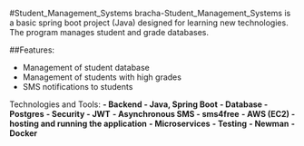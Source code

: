 #Student_Management_Systems
bracha-Student_Management_Systems is a basic spring boot project (Java) designed for learning new technologies. The program manages student and grade databases.

##Features:
- Management of student database
- Management of students with high grades
- SMS notifications to students

Technologies and Tools:
**- Backend - Java, Spring Boot**
**- Database - Postgres**
**- Security - JWT**
**- Asynchronous SMS - sms4free**
**- AWS (EC2) - hosting and running the application**
**- Microservices**
**- Testing**
**- Newman**
**- Docker**
